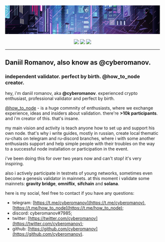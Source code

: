 <p align="center"><img src="./assets/222.gif"/></p>

<p align="center">
    <div align="center">
        <a href="https://t.me/cyberomanov" target="_blank" style="text-decoration: none">
            <img src="https://img.shields.io/badge/-cyberomanov-09?style=for-the-badge&logo=telegram&&color=202020">
        </a>
        <a href="https://discord.com/" target="_blank" style="text-decoration: none">
        <img src="https://img.shields.io/badge/-cyberomanov%237985-09?style=for-the-badge&logo=discord&color=202020">
        </a>
        <a href="https://twitter.com/cyberomanov" target="_blank" style="text-decoration: none">
            <img src="https://img.shields.io/badge/-cyberomanov-09?style=for-the-badge&logo=twitter&color=202020">
        </a>
    </div>
</p>

_______

<h2>Daniil Romanov, also know as <a href="https://t.me/cyberomanov" style="text-decoration: none">@cyberomanov</a>.</h2>
<h3>independent validator. perfect by birth. @how_to_node creator.</h3>

hey, i'm daniil romanov, aka **@cyberomanov**. experienced crypto enthusiast, professional validator and perfect by birth.

[@how_to_node](https://t.me/how_to_node) - is a huge commnity of enthusiasts, where we exchange experience, ideas and insiders about validation. there're **>10k participants**. and i'm creator of this. that's insane.

my main vision and activity is teach anyone how to set up and support his own node. that's why i write guides, mostly in russian, create local thematic ru-chats on telegram and ru-discord branches, where i with some another enthusiasts support and help simple people with their troubles on the way to a successful node installation or participation in the event.

i’ve been doing this for over two years now and can't stop! it's very inspiring.

also i actively participate in testnets of young networks, sometimes even become a genesis validator in mainnets. at this moment i validate some mainnets: **gravity bridge**, **omniflix**, **sifchain** and **solana**.

here is my social, feel free to contact if you have any questions:

- telegram: [https://t.me/cyberomanov](https://t.me/cyberomanov), [https://t.me/how_to_node](https://t.me/how_to_node);
- discord: cyberomanov#7985;
- twitter: [https://twitter.com/cyberomanov](https://twitter.com/cyberomanov);
- github: [https://github.com/cyberomanov](https://github.com/cyberomanov).
